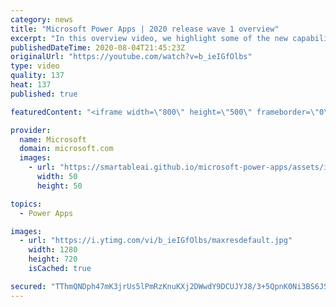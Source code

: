 ```yaml
---
category: news
title: "Microsoft Power Apps | 2020 release wave 1 overview"
excerpt: "In this overview video, we highlight some of the new capabilities included in the latest update to Microsoft Power Apps.      Here are the capabilities covered:     UI enhancements       • Save is always visible       • Chart formatting  Grid user experience enhancements       • Conditional search  "
publishedDateTime: 2020-08-04T21:45:23Z
originalUrl: "https://youtube.com/watch?v=b_ieIGfOlbs"
type: video
quality: 137
heat: 137
published: true

featuredContent: "<iframe width=\"800\" height=\"500\" frameborder=\"0\" src=\"https://www.youtube.com/embed/b_ieIGfOlbs\" allow=\"accelerometer; autoplay; encrypted-media; gyroscope; picture-in-picture\" allowfullscreen></iframe>"

provider:
  name: Microsoft
  domain: microsoft.com
  images:
    - url: "https://smartableai.github.io/microsoft-power-apps/assets/images/organizations/microsoft.com-50x50.jpg"
      width: 50
      height: 50

topics:
  - Power Apps

images:
  - url: "https://i.ytimg.com/vi/b_ieIGfOlbs/maxresdefault.jpg"
    width: 1280
    height: 720
    isCached: true

secured: "TThmQNDph47mK3jrUs5lPmRzKnuKXj2DWwdY9DCUJYJ8/3+5QpnK0Ni3BS6JSMXbU5/rJpj6Ybzu60t5L9t/1nR6QPjIcvlG1IFCkBVvQzJn2JYBozVLhSzsWFJnYbGqltGYie9yr/3TtpWL9jzfNdVkjBJ9M1AqQSXlX47N9QbnXY0DeOKbgc6Dbp23DSPqLNmrFEmC4Pa57MbIcbjtaeGPG4xc4lz+ptZt7MaQC/1NnA+9YR6jJoOn598n+7nA2ISQMb8IxOh+BDhUQRS+2nljej6Rlx4eyi7vrRMJz72pNohe1zJXfCszOVJCDuNd3cNlK6wVyDxJJe+3A0MR3FifzOvzyLY1q8tx+/bCG7uBffYPkRH2yxBAeIN6ZNPQltHNmhwXZ51vpeswSfwYIR38MYyTbV5mkaoWesHQ3+jabaPkJtIvC+bkmBNf57zW;zR7KMGWkiFiodKcUHF1dXw=="
---
```


